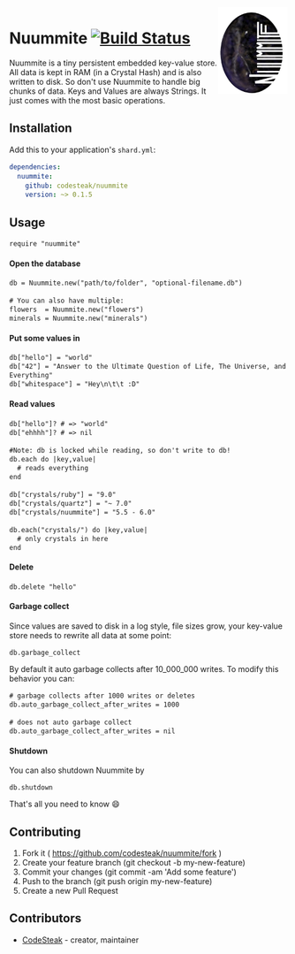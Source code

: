 <img src="https://raw.githubusercontent.com/codesteak/nuummite/master/docs/nuummite.png" width="25%" align="right">

# Nuummite [![Build Status](https://travis-ci.org/CodeSteak/Nuummite.svg?branch=master)](https://travis-ci.org/CodeSteak/Nuummite)

Nuummite is a tiny persistent embedded key-value store. All data is kept
in RAM (in a Crystal Hash) and is also written to disk.
So don't use Nuummite to handle big chunks of data.
Keys and Values are always Strings.
It just comes with the most basic operations.


## Installation

Add this to your application's `shard.yml`:

```yaml
dependencies:
  nuummite:
    github: codesteak/nuummite
    version: ~> 0.1.5
```


## Usage

```crystal
require "nuummite"
```

#### Open the database
```crystal
db = Nuummite.new("path/to/folder", "optional-filename.db")

# You can also have multiple:
flowers  = Nuummite.new("flowers")
minerals = Nuummite.new("minerals")
```

#### Put some values in
```crystal
db["hello"] = "world"
db["42"] = "Answer to the Ultimate Question of Life, The Universe, and Everything"
db["whitespace"] = "Hey\n\t\t :D"
```

#### Read values
```crystal
db["hello"]? # => "world"
db["ehhhh"]? # => nil

#Note: db is locked while reading, so don't write to db!
db.each do |key,value|
  # reads everything
end

db["crystals/ruby"] = "9.0"
db["crystals/quartz"] = "~ 7.0"
db["crystals/nuummite"] = "5.5 - 6.0"

db.each("crystals/") do |key,value|
  # only crystals in here
end
```

#### Delete
```crystal
db.delete "hello"
```

#### Garbage collect
Since values are saved to disk in a log style, file sizes grow,
your key-value store needs to rewrite all data at some point:
```crystal
db.garbage_collect
```
By default it auto garbage collects after 10_000_000 writes.
To modify this behavior you can:
```crystal
# garbage collects after 1000 writes or deletes
db.auto_garbage_collect_after_writes = 1000

# does not auto garbage collect
db.auto_garbage_collect_after_writes = nil  
```

#### Shutdown
You can also shutdown Nuummite by
```crystal
db.shutdown
```

That's all you need to know :smile:

## Contributing

1. Fork it ( https://github.com/codesteak/nuummite/fork )
2. Create your feature branch (git checkout -b my-new-feature)
3. Commit your changes (git commit -am 'Add some feature')
4. Push to the branch (git push origin my-new-feature)
5. Create a new Pull Request

## Contributors

- [CodeSteak](https://github.com/CodeSteak) - creator, maintainer
